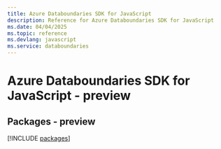 ```yaml
---
title: Azure Databoundaries SDK for JavaScript
description: Reference for Azure Databoundaries SDK for JavaScript
ms.date: 04/04/2025
ms.topic: reference
ms.devlang: javascript
ms.service: databoundaries
---
```

# Azure Databoundaries SDK for JavaScript - preview
## Packages - preview
[!INCLUDE [packages](databoundaries-index.md)]